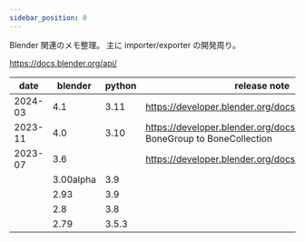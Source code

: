 ```yaml
---
sidebar_position: 0
---
```


Blender 関連のメモ整理。
主に importer/exporter の開発周り。

https://docs.blender.org/api/

| date    | blender   | python | release note                                                                      |
| ------- | --------- | ------ | --------------------------------------------------------------------------------- |
| 2024-03 | 4.1       | 3.11   | https://developer.blender.org/docs/release_notes/4.1/                             |
| 2023-11 | 4.0       | 3.10   | https://developer.blender.org/docs/release_notes/4.0/ BoneGroup to BoneCollection |
| 2023-07 | 3.6       |        | https://developer.blender.org/docs/release_notes/3.6/                             |
|         | 3.00alpha | 3.9    |
|         | 2.93      | 3.9    |
|         | 2.8       | 3.8    |
|         | 2.79      | 3.5.3  |
